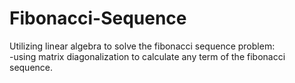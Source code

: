 # Fibonacci-Sequence
Utilizing linear algebra to solve the fibonacci sequence problem:
</br>
-using matrix diagonalization to calculate any term of the fibonacci sequence.
